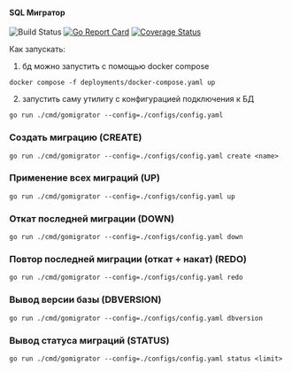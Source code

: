 #### SQL Мигратор
![Build Status](https://github.com/natkazb/sql-migrator/actions/workflows/go.yml/badge.svg)
[![Go Report Card](https://goreportcard.com/badge/github.com/natkazb/sql-migrator)](https://goreportcard.com/report/github.com/natkazb/sql-migrator)
[![Coverage Status](https://coveralls.io/repos/github/natkazb/sql-migrator/badge.svg?branch=main)](https://coveralls.io/github/natkazb/sql-migrator?branch=main)

Как запускать: 
1) бд можно запустить с помощью docker compose
```
docker compose -f deployments/docker-compose.yaml up
```
2) запустить саму утилиту с конфигурацией подключения к БД
```
go run ./cmd/gomigrator --config=./configs/config.yaml
```

### Создать миграцию (CREATE)
```
go run ./cmd/gomigrator --config=./configs/config.yaml create <name>
```

### Применение всех миграций (UP)
```
go run ./cmd/gomigrator --config=./configs/config.yaml up
```

### Откат последней миграции (DOWN)
```
go run ./cmd/gomigrator --config=./configs/config.yaml down
```

### Повтор последней миграции (откат + накат) (REDO)
```
go run ./cmd/gomigrator --config=./configs/config.yaml redo
```

### Вывод версии базы (DBVERSION)
```
go run ./cmd/gomigrator --config=./configs/config.yaml dbversion
```

### Вывод статуса миграций (STATUS)
```
go run ./cmd/gomigrator --config=./configs/config.yaml status <limit>
```
